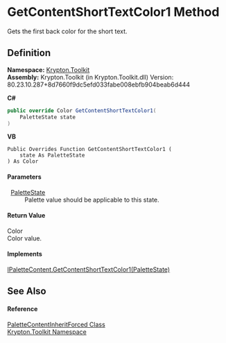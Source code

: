 # GetContentShortTextColor1 Method


Gets the first back color for the short text.



## Definition
**Namespace:** <a href="79d2eac2-21f4-54ff-7552-b20c33c30600.md">Krypton.Toolkit</a>  
**Assembly:** Krypton.Toolkit (in Krypton.Toolkit.dll) Version: 80.23.10.287+8d7660f9dc5efd033fabe008ebfb904beab6d444

**C#**
``` C#
public override Color GetContentShortTextColor1(
	PaletteState state
)
```
**VB**
``` VB
Public Overrides Function GetContentShortTextColor1 ( 
	state As PaletteState
) As Color
```



#### Parameters
<dl><dt>  <a href="93e626cd-00cf-240e-06c6-ab4d47e982ba.md">PaletteState</a></dt><dd>Palette value should be applicable to this state.</dd></dl>

#### Return Value
Color  
Color value.

#### Implements
<a href="598ddfcf-0c14-493c-8a71-765c141500d1.md">IPaletteContent.GetContentShortTextColor1(PaletteState)</a>  


## See Also


#### Reference
<a href="415a73bf-9893-e2e7-9e06-ceda71d823aa.md">PaletteContentInheritForced Class</a>  
<a href="79d2eac2-21f4-54ff-7552-b20c33c30600.md">Krypton.Toolkit Namespace</a>  

